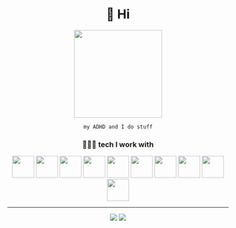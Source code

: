  <div id="header" align="center">

<h1>👋 Hi</h1>

<img src="https://media0.giphy.com/media/Qo2dupDib32rkTY4hX/giphy.gif?cid=ecf05e47tliqyo0wwcx5yr59aesi3d8ymmdpaw4jv7wfj1pd&ep=v1_gifs_related&rid=giphy.gif&ct=s" width="200"/>

    my ADHD and I do stuff

<h3>👩🏻‍💻 tech I work with</h3>

<div>
<img src="https://cdn.jsdelivr.net/gh/devicons/devicon/icons/csharp/csharp-original.svg" width="50"/>
<img src="https://cdn.jsdelivr.net/gh/devicons/devicon/icons/html5/html5-original-wordmark.svg" width="50"/>
<img src="https://cdn.jsdelivr.net/gh/devicons/devicon/icons/css3/css3-original-wordmark.svg" width="50"/>
<img src="https://cdn.jsdelivr.net/gh/devicons/devicon/icons/javascript/javascript-original.svg" width="50"/>
<img src="https://cdn.jsdelivr.net/gh/devicons/devicon/icons/typescript/typescript-original.svg" width="50"/>
<img src="https://cdn.jsdelivr.net/gh/devicons/devicon/icons/nodejs/nodejs-original.svg" width="50"/>
<img src="https://cdn.jsdelivr.net/gh/devicons/devicon/icons/sqlite/sqlite-original.svg" width="50"/>
<img src="https://cdn.jsdelivr.net/gh/devicons/devicon/icons/postgresql/postgresql-original.svg" width="50"/>
<img src="https://cdn.jsdelivr.net/gh/devicons/devicon/icons/docker/docker-original-wordmark.svg" width="50"/>
<img src="https://cdn.jsdelivr.net/gh/devicons/devicon/icons/git/git-original.svg" width="50"/>
</div>
<hr/>
<img src="https://github-readme-stats.vercel.app/api?username=cethien&show_icons=true&theme=synthwave"/>
<img src="https://github-readme-stats.vercel.app/api/top-langs/?username=cethien&layout=compact&theme=synthwave"/>
</div>
